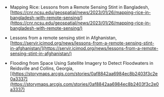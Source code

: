 <!-- # BLOGS -->

- Mapping Rice: Lessons from a Remote Sensing Stint in Bangladesh, [https://cnr.ncsu.edu/geospatial/news/2023/01/26/mapping-rice-in-bangladesh-with-remote-sensing/](https://cnr.ncsu.edu/geospatial/news/2023/01/26/mapping-rice-in-bangladesh-with-remote-sensing/)

- Lessons from a remote sensing stint in Afghanistan, [https://servir.icimod.org/news/lessons-from-a-remote-sensing-stint-in-afghanistan/](https://servir.icimod.org/news/lessons-from-a-remote-sensing-stint-in-afghanistan/)

- Flooding from Space Using Satellite Imagery to Detect Floodwaters in Reidsville and Collins, Georgia, [(https://storymaps.arcgis.com/stories/0af8842aa6984ec8b2403f3c2e0a3337](https://storymaps.arcgis.com/stories/0af8842aa6984ec8b2403f3c2e0a3337)
